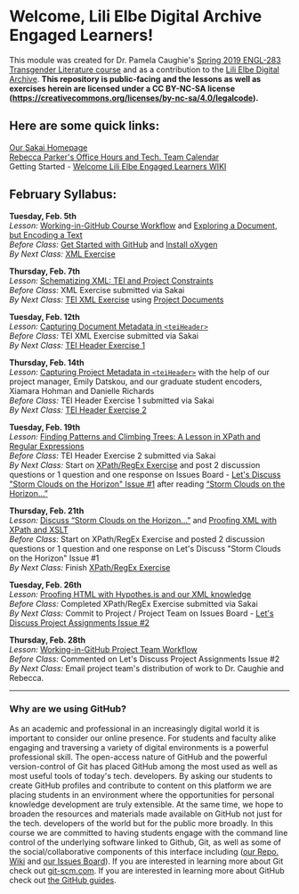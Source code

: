 # Welcome, Lili Elbe Digital Archive Engaged Learners!  
This module was created for Dr. Pamela Caughie's [Spring 2019 ENGL-283 Transgender Literature course](https://github.com/RJP43/LiliElbe_EngagedLearners/wiki/ENGL-283.06E:-Transgender-in-Literature) and as a contribution to the [Lili Elbe Digital Archive](http://lilielbe.org/). **This repository is public-facing and the lessons as well as exercises herein are licensed under a CC BY-NC-SA license (https://creativecommons.org/licenses/by-nc-sa/4.0/legalcode).**       
  
## Here are some quick links:
[Our Sakai Homepage](https://sakai.luc.edu/x/u42wPb)  
[Rebecca Parker's Office Hours and Tech. Team Calendar](http://bit.ly/2MdASUn)       
Getting Started - [Welcome Lili Elbe Engaged Learners WIKI](https://github.com/RJP43/LiliElbe_EngagedLearners/wiki/Welcome-Lili-Elbe-Engaged-Learners!)    
  
## February Syllabus:  

**Tuesday, Feb. 5th**     
*Lesson:* [Working-in-GitHub Course Workflow](https://github.com/RJP43/LiliElbe_EngagedLearners/wiki/Working-in-GitHub#course-workflow) and [Exploring a Document, but Encoding a Text](https://github.com/RJP43/LiliElbe_EngagedLearners/wiki/Exploring-a-Document,-but-Encoding-a-Text)        
*Before Class:* [Get Started with GitHub](https://github.com/RJP43/LiliElbe_EngagedLearners/wiki/Welcome-Lili-Elbe-Engaged-Learners!#getting-started-with-github) and [Install oXygen](https://github.com/RJP43/LiliElbe_EngagedLearners/wiki/Installing-Oxygen)      
*By Next Class:* [XML Exercise](https://github.com/RJP43/LiliElbe_EngagedLearners/blob/master/Exercises/XML_exercise.md)  
  
**Thursday, Feb. 7th**  
*Lesson:* [Schematizing XML: TEI and Project Constraints](https://github.com/RJP43/LiliElbe_EngagedLearners/wiki/Schematizing-XML:-TEI-and-Project-Constraints)  
*Before Class:* XML Exercise submitted via Sakai   
*By Next Class:* [TEI XML Exercise](https://github.com/RJP43/LiliElbe_EngagedLearners/blob/master/Exercises/TEIxml_exercise.md) using [Project Documents](https://github.com/RJP43/LiliElbe_EngagedLearners/tree/master/ProjectDocs)  
  
**Tuesday, Feb. 12th**  
*Lesson:* [Capturing Document Metadata in `<teiHeader>`](https://github.com/RJP43/LiliElbe_EngagedLearners/wiki/Capturing-Document-Metadata)   
*Before Class:* TEI XML Exercise submitted via Sakai      
*By Next Class:* [TEI Header Exercise 1](https://github.com/RJP43/LiliElbe_EngagedLearners/blob/master/Exercises/TEIheader_exercise_01.md)   
  
**Thursday, Feb. 14th**  
*Lesson:* [Capturing Project Metadata in `<teiHeader>`](https://github.com/RJP43/LiliElbe_EngagedLearners/wiki/Capturing-Project-Metadata) with the help of our project manager, Emily Datskou, and our graduate student encoders, Xiamara Hohman and Danielle Richards    
*Before Class:* TEI Header Exercise 1 submitted via Sakai     
*By Next Class:* [TEI Header Exercise 2](https://github.com/RJP43/LiliElbe_EngagedLearners/blob/master/Exercises/TEIheader_exercise_02.md)   
  
**Tuesday, Feb. 19th**  
*Lesson:*  [Finding Patterns and Climbing Trees: A Lesson in XPath and Regular Expressions](https://github.com/RJP43/LiliElbe_EngagedLearners/wiki/Finding-Patterns-and-Climbing-Trees)  
*Before Class:* TEI Header Exercise 2 submitted via Sakai      
*By Next Class:* Start on [XPath/RegEx Exercise](https://github.com/RJP43/LiliElbe_EngagedLearners/blob/master/Exercises/XPath-Regex_exercise.md) and post 2 discussion questions or 1 question and one response on Issues Board - [Let's Discuss "Storm Clouds on the Horizon" Issue #1](https://github.com/RJP43/LiliElbe_EngagedLearners/issues/1) after reading [“Storm Clouds on the Horizon...”](https://doi.org/10.1080/24692921.2018.1505819)   
   
**Thursday, Feb. 21th**  
*Lesson:* [Discuss “Storm Clouds on the Horizon...”](https://github.com/RJP43/LiliElbe_EngagedLearners/issues/1) and [Proofing XML with XPath and XSLT](https://github.com/RJP43/LiliElbe_EngagedLearners/wiki/Proofing-XML-with-XPath-and-XSLT)  
*Before Class:* Start on XPath/RegEx Exercise and posted 2 discussion questions or 1 question and one response on Let's Discuss "Storm Clouds on the Horizon" Issue #1   
*By Next Class:* Finish [XPath/RegEx Exercise](https://github.com/RJP43/LiliElbe_EngagedLearners/blob/master/Exercises/XPath-Regex_exercise.md)  
  
**Tuesday, Feb. 26th**  
*Lesson:* [Proofing HTML with Hypothes.is and our XML knowledge](https://github.com/RJP43/LiliElbe_EngagedLearners/wiki/Proofing-HTML)    
*Before Class:* Completed XPath/RegEx Exercise submitted via Sakai     
*By Next Class:* Commit to Project / Project Team on Issues Board - [Let's Discuss Project Assignments Issue #2](https://github.com/RJP43/LiliElbe_EngagedLearners/issues/2)  

**Thursday, Feb. 28th**  
*Lesson:* [Working-in-GitHub Project Team Workflow](https://github.com/RJP43/LiliElbe_EngagedLearners/wiki/Working-in-GitHub#project-team-workflow)    
*Before Class:* Commented on Let's Discuss Project Assignments Issue #2  
*By Next Class:* Email project team's distribution of work to Dr. Caughie and Rebecca. 
  
***  
  
### Why are we using GitHub?  
As an academic and professional in an increasingly digital world it is important to consider our online presence. For students and faculty alike engaging and traversing a variety of digital environments is a powerful professional skill. The open-access nature of GitHub and the powerful version-control of Git has placed GitHub among the most used as well as most useful tools of today's tech. developers. By asking our students to create GitHub profiles and contribute to content on this platform we are placing students in an environment where the opportunities for personal knowledge development are truly extensible. At the same time, we hope to broaden the resources and materials made available on GitHub not just for the tech. developers of the world but for the public more broadly. In this course we are committed to having students engage with the command line control of the underlying software linked to Github, Git, as well as some of the social/collaborative components of this interface including ([our Repo. Wiki](https://github.com/RJP43/LiliElbe_EngagedLearners/wiki) and [our Issues Board](https://github.com/RJP43/LiliElbe_EngagedLearners/issues)). If you are interested in learning more about Git check out [git-scm.com](https://git-scm.com/). If you are interested in learning more about GitHub check out [the GitHub guides](https://guides.github.com/).  

  
